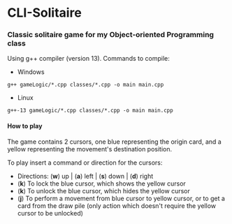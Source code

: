 # CLI-Solitaire

### Classic solitaire game for my Object-oriented Programming class

Using g++ compiler (version 13). Commands to compile:

* Windows

`g++ gameLogic/*.cpp classes/*.cpp -o main main.cpp`

* Linux

`g++-13 gameLogic/*.cpp classes/*.cpp -o main main.cpp`

#### How to play

The game contains 2 cursors, one blue representing the origin card, and a yellow representing the movement's destination position.

To play insert a command or direction for the cursors:
* Directions: (**w**) up | (**a**) left | (**s**) down | (**d**) right
* (**k**) To lock the blue cursor, which shows the yellow cursor
* (**k**) To unlock the blue cursor, which hides the yellow cursor
* (**j**) To perform a movement from blue cursor to yellow cursor, or to get a card from the draw pile (only action which doesn't require the yellow cursor to be unlocked)
